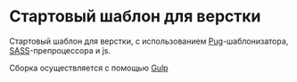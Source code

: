 <h1>Стартовый шаблон для верстки</h1>

<p>Стартовый шаблон для верстки, с использованием <a href="https://pugjs.org/api/getting-started.html" title="pugjs.org">Pug</a>-шаблонизатора, <a href="http://sass-lang.com/" title="sass-lang.com">SASS</a>-препроцессора и js.</p>
<p>Сборка осуществляется с помощью <a href="http://gulpjs.com/" title="gulpjs.com">Gulp</a></p>


